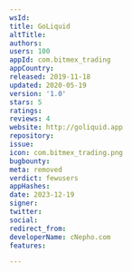 ```yaml
---
wsId: 
title: GoLiquid
altTitle: 
authors: 
users: 100
appId: com.bitmex_trading
appCountry: 
released: 2019-11-18
updated: 2020-05-19
version: '1.0'
stars: 5
ratings: 
reviews: 4
website: http://goliquid.app
repository: 
issue: 
icon: com.bitmex_trading.png
bugbounty: 
meta: removed
verdict: fewusers
appHashes: 
date: 2023-12-19
signer: 
twitter: 
social: 
redirect_from: 
developerName: cNepho.com
features: 

---
```


